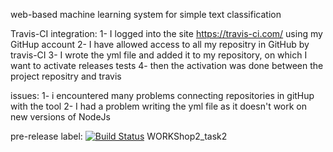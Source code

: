 web-based machine learning system
for simple text classification

Travis-CI integration:
1- I logged into the site https://travis-ci.com/ using my GitHup account
2- I have allowed access to all my repositry in GitHub by travis-CI
3- I wrote the yml file and added it to my repository, on which I want to activate releases tests
4- then the activation was done between the project repositry and travis

issues:
1- i encountered many problems connecting repositories in gitHup with the tool
2- I had a problem writing the yml file as it doesn't work on new versions of NodeJs

pre-release label:
[![Build Status](https://app.travis-ci.com/Node3009/WORK_SHOP2.svg?branch=master)](https://app.travis-ci.com/Node3009/WORK_SHOP2)
WORKShop2_task2
